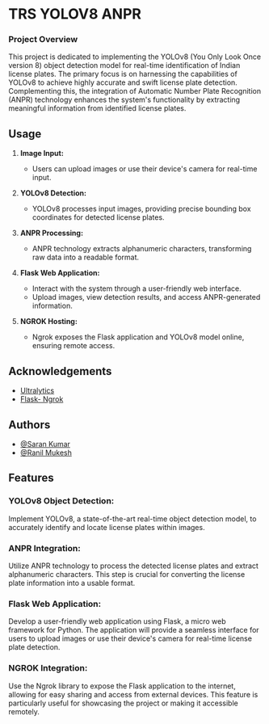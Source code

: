 
# TRS YOLOV8 ANPR 

### Project Overview

This project is dedicated to implementing the YOLOv8 (You Only Look Once version 8) object detection model for real-time identification of Indian license plates. The primary focus is on harnessing the capabilities of YOLOv8 to achieve highly accurate and swift license plate detection. Complementing this, the integration of Automatic Number Plate Recognition (ANPR) technology enhances the system's functionality by extracting meaningful information from identified license plates.

## Usage

1. **Image Input:**
   - Users can upload images or use their device's camera for real-time input.

2. **YOLOv8 Detection:**
   - YOLOv8 processes input images, providing precise bounding box coordinates for detected license plates.

3. **ANPR Processing:**
   - ANPR technology extracts alphanumeric characters, transforming raw data into a readable format.

4. **Flask Web Application:**
   - Interact with the system through a user-friendly web interface.
   - Upload images, view detection results, and access ANPR-generated information.

5. **NGROK Hosting:**
   - Ngrok exposes the Flask application and YOLOv8 model online, ensuring remote access.




## Acknowledgements

 - [Ultralytics](https://github.com/ultralytics/ultralytics)
 - [Flask- Ngrok](https://pypi.org/project/flask-ngrok/)
## Authors

- [@Saran Kumar](https://github.com/sarankumar1325)
- [@Ranil Mukesh](https://github.com/ranilmukesh)


## Features

### YOLOv8 Object Detection:
Implement YOLOv8, a state-of-the-art real-time object detection model, to accurately identify and locate license plates within images.

### ANPR Integration:
Utilize ANPR technology to process the detected license plates and extract alphanumeric characters. This step is crucial for converting the license plate information into a usable format.

### Flask Web Application:
Develop a user-friendly web application using Flask, a micro web framework for Python. The application will provide a seamless interface for users to upload images or use their device's camera for real-time license plate detection.

### NGROK Integration:
Use the Ngrok library to expose the Flask application to the internet, allowing for easy sharing and access from external devices. This feature is particularly useful for showcasing the project or making it accessible remotely.











